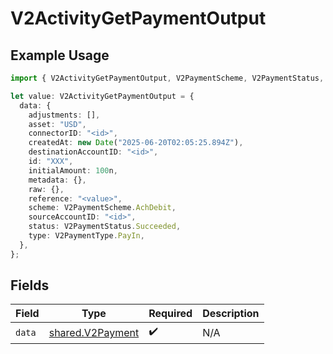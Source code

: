 # V2ActivityGetPaymentOutput

## Example Usage

```typescript
import { V2ActivityGetPaymentOutput, V2PaymentScheme, V2PaymentStatus, V2PaymentType } from "@formance/formance-sdk/sdk/models/shared";

let value: V2ActivityGetPaymentOutput = {
  data: {
    adjustments: [],
    asset: "USD",
    connectorID: "<id>",
    createdAt: new Date("2025-06-20T02:05:25.894Z"),
    destinationAccountID: "<id>",
    id: "XXX",
    initialAmount: 100n,
    metadata: {},
    raw: {},
    reference: "<value>",
    scheme: V2PaymentScheme.AchDebit,
    sourceAccountID: "<id>",
    status: V2PaymentStatus.Succeeded,
    type: V2PaymentType.PayIn,
  },
};
```

## Fields

| Field                                                       | Type                                                        | Required                                                    | Description                                                 |
| ----------------------------------------------------------- | ----------------------------------------------------------- | ----------------------------------------------------------- | ----------------------------------------------------------- |
| `data`                                                      | [shared.V2Payment](../../../sdk/models/shared/v2payment.md) | :heavy_check_mark:                                          | N/A                                                         |